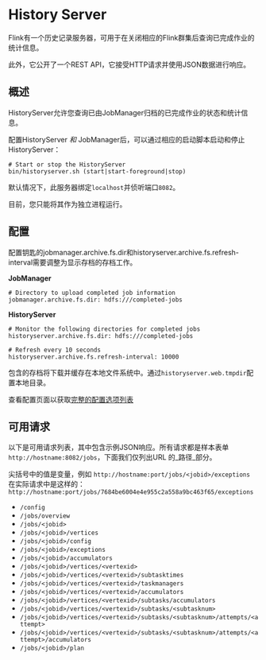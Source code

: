 # History Server

Flink有一个历史记录服务器，可用于在关闭相应的Flink群集后查询已完成作业的统计信息。

此外，它公开了一个REST API，它接受HTTP请求并使用JSON数据进行响应。

## 概述

HistoryServer允许您查询已由JobManager归档的已完成作业的状态和统计信息。

配置HistoryServer _和_ JobManager后，可以通过相应的启动脚本启动和停止HistoryServer：

```text
# Start or stop the HistoryServer
bin/historyserver.sh (start|start-foreground|stop)
```

默认情况下，此服务器绑定`localhost`并侦听端口`8082`。

目前，您只能将其作为独立进程运行。

## 配置

配置钥匙的jobmanager.archive.fs.dir和historyserver.archive.fs.refresh-interval需要调整为显示存档的存档工作。

**JobManager**

```text
# Directory to upload completed job information
jobmanager.archive.fs.dir: hdfs:///completed-jobs
```

**HistoryServer**

```text
# Monitor the following directories for completed jobs
historyserver.archive.fs.dir: hdfs:///completed-jobs

# Refresh every 10 seconds
historyserver.archive.fs.refresh-interval: 10000
```

包含的存档将下载并缓存在本地文件系统中。通过`historyserver.web.tmpdir`配置本地目录。

查看配置页面以获取[完整的配置选项列表](https://ci.apache.org/projects/flink/flink-docs-release-1.7/ops/config.html#history-server)

## 可用请求

以下是可用请求列表，其中包含示例JSON响应。所有请求都是样本表单`http://hostname:8082/jobs`，下面我们仅列出URL 的_路径_部分。

尖括号中的值是变量，例如 `http://hostname:port/jobs/<jobid>/exceptions` 在实际请求中是这样的：`http://hostname:port/jobs/7684be6004e4e955c2a558a9bc463f65/exceptions`

* `/config`
* `/jobs/overview`
* `/jobs/<jobid>`
* `/jobs/<jobid>/vertices`
* `/jobs/<jobid>/config`
* `/jobs/<jobid>/exceptions`
* `/jobs/<jobid>/accumulators`
* `/jobs/<jobid>/vertices/<vertexid>`
* `/jobs/<jobid>/vertices/<vertexid>/subtasktimes`
* `/jobs/<jobid>/vertices/<vertexid>/taskmanagers`
* `/jobs/<jobid>/vertices/<vertexid>/accumulators`
* `/jobs/<jobid>/vertices/<vertexid>/subtasks/accumulators`
* `/jobs/<jobid>/vertices/<vertexid>/subtasks/<subtasknum>`
* `/jobs/<jobid>/vertices/<vertexid>/subtasks/<subtasknum>/attempts/<attempt>`
* `/jobs/<jobid>/vertices/<vertexid>/subtasks/<subtasknum>/attempts/<attempt>/accumulators`
* `/jobs/<jobid>/plan`

